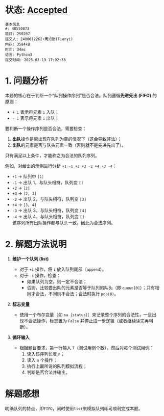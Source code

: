 # 状态: [Accepted](http://xzmdsa.openjudge.cn/2025hw2/solution/48550873/)
```
基本信息
#: 48550873
题目: 250207
提交人: 2400012262+周知勤(Tianyi)
内存: 3584kB
时间: 34ms
语言: Python3
提交时间: 2025-03-13 17:02:33
```

# 1. 问题分析

本题的核心在于判断一个“队列操作序列”是否合法。队列遵循**先进先出 (FIFO)** 的原则：

- `+ i` 表示将元素 `i` 入队；
- `- i` 表示将元素 `i` 出队；

要判断一个操作序列是否合法，需要检查：  
1. **出队**操作是否出现在队列为空的情况下（这会导致非法）；  
2. **出队**的元素是否与队头元素一致（否则就不是先进先出了）。  

只有满足以上条件，才能称之为合法的队列序列。

例如，对给出的示例进行分析 `+1 -1 +2 +3 -2 +4 -3 -4`：  
- `+1` → 队列中 `[1]`  
- `-1` → 出队 1，与队头相符，队列变 `[]`  
- `+2` → `[2]`  
- `+3` → `[2, 3]`  
- `-2` → 出队 2，与队头相符，队列变 `[3]`  
- `+4` → `[3, 4]`  
- `-3` → 出队 3，与队头相符，队列变 `[4]`  
- `-4` → 出队 4，与队头相符，队列变 `[]`  
该序列所有出队操作都与队头一致，因此为合法序列。

# 2. 解题方法说明

1. **维护一个队列 (list)**  
   - 对于 `+i` 操作，将 `i` 放入队列尾部（`append`）。  
   - 对于 `-i` 操作，检查：
     - 如果队列为空，则一定不合法；  
     - 否则，比较要出队的元素是否等于队列的队头（即 `queue[0]`）；只有相同才合法，不同则不合法；合法时执行 `pop(0)`。  

2. **标志变量**  
   - 使用一个布尔变量（如 `sa`（`status`））来记录整个序列的合法性，一旦出现不合法操作，标志置为 `False` 并停止进一步逻辑（或者继续读完再判断）。

3. **循环输入**  
   - 根据题目要求，第一行输入 `T`（测试用例个数），然后对每个测试用例：
     1. 读入该序列长度 `n`；  
     2. 读入 `n` 个操作；  
     3. 执行上面所说的队列模拟流程；  
     4. 判断是否合法并输出。

# 解题感想
明确队列的特点，即`FIFO`，同时使用`list`来模拟队列即可顺利完成本题。
